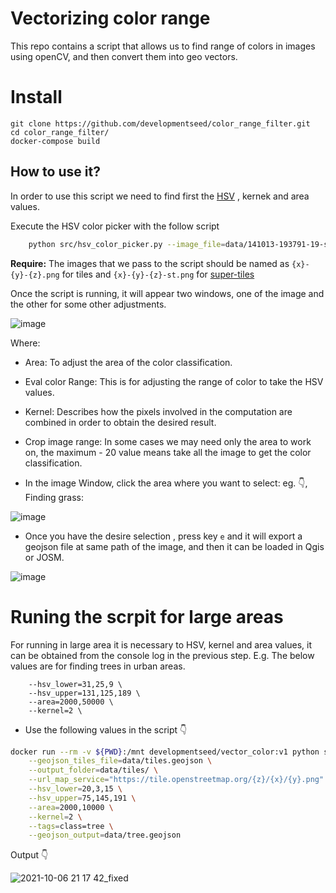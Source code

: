 # Vectorizing color range

This repo contains a script that allows us to find range of colors in images using openCV, and then convert them into geo vectors.

# Install

```
git clone https://github.com/developmentseed/color_range_filter.git
cd color_range_filter/
docker-compose build
```


## How to use it? 

In order to use this script we need to find first the [HSV](https://en.wikipedia.org/wiki/HSL_and_HSV) , kernek and area values. 

Execute the HSV color picker with the follow script

```sh
    python src/hsv_color_picker.py --image_file=data/141013-193791-19-st.png
```

**Require:** The images that we pass to the script should be named as `{x}-{y}-{z}.png`  for tiles and `{x}-{y}-{z}-st.png` for [super-tiles](https://github.com/developmentseed/super_tiles)


Once the script is running, it will appear two windows, one of the image and the other for some other adjustments.

![image](https://user-images.githubusercontent.com/1152236/136613238-f8e392c4-d1df-4c04-afb4-6d5fae686723.png)

Where: 
- Area: To adjust the area of the color classification.
- Eval color Range: This is for adjusting the range of color to take the HSV values.
- Kernel: Describes how the pixels involved in the computation are combined in order to obtain the desired result.
- Crop image range: In some cases we may need only the area to work on, the maximum - 20  value means take all the image to get the color classification.

- In the image Window, click the area where you want to select: eg. 👇, Finding grass:

![image](image/color_picker_fixed.gif)

<!-- ![image](https://user-images.githubusercontent.com/1152236/136305432-35006ee1-0e0a-4e38-a08c-f95e9c106009.png) -->


- Once you have the desire selection , press key `e` and it will export a geojson file at same path of the image, and then it can be loaded in Qgis or JOSM.


![image](https://user-images.githubusercontent.com/1152236/136615507-82f76ea8-dd17-47bb-b9a3-d4978ee067e7.png)


# Runing the scrpit for large areas

For running in large area it is necessary to HSV, kernel and area values, it can be obtained from the console log in the previous step. E.g. The below values are for finding trees in urban areas.

```
    --hsv_lower=31,25,9 \
    --hsv_upper=131,125,189 \
    --area=2000,50000 \
    --kernel=2 \
```

- Use the following values in the script 👇

```sh
docker run --rm -v ${PWD}:/mnt developmentseed/vector_color:v1 python src/range.py \
    --geojson_tiles_file=data/tiles.geojson \
    --output_folder=data/tiles/ \
    --url_map_service="https://tile.openstreetmap.org/{z}/{x}/{y}.png" \
    --hsv_lower=20,3,15 \
    --hsv_upper=75,145,191 \
    --area=2000,10000 \
    --kernel=2 \
    --tags=class=tree \
    --geojson_output=data/tree.geojson
```

Output 👇

![2021-10-06 21 17 42_fixed](https://user-images.githubusercontent.com/1152236/136309998-2af1423f-d447-4021-8ddd-412c9b1076b0.gif)
